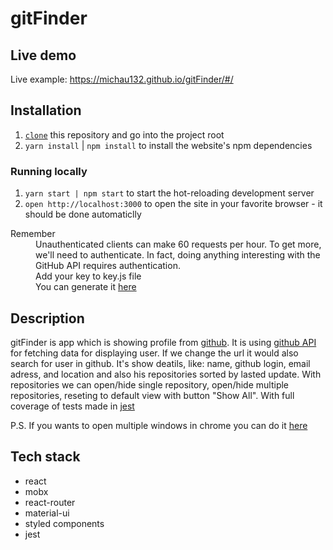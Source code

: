# gitFinder


## Live demo
Live example: https://michau132.github.io/gitFinder/#/


## Installation

1. [`clone`](https://github.com/michau132/gitFinder.git) this repository and go into the project root
1. `yarn install` | `npm install` to install the website's npm dependencies

### Running locally

1. `yarn start | npm start` to start the hot-reloading development server 
1. `open http://localhost:3000` to open the site in your favorite browser - it should be done automaticlly

<dl>
  <dt>Remember</dt>
  <dd>Unauthenticated clients can make 60 requests per hour. To get more, we'll need to authenticate. In fact, doing anything interesting with the GitHub API requires authentication.</dd>
  <dd>Add your key to key.js file</dd>
  <dd>You can generate it <a href="https://github.com/settings/developers">here</a></dd>
</dl>



## Description
gitFinder is app which is showing profile from [github](https://github.com/). It is using [github API](https://developer.github.com/v3/) for fetching data for displaying user. If we change the url it would also search for user in github. It's show deatils, like: name, github login, email adress, and location and also  his repositories sorted by lasted update. With repositories we can open/hide single repository, open/hide multiple repositories, reseting to default view with button "Show All". With full coverage of tests made in [jest](https://jestjs.io/)

P.S. If you wants to open multiple windows in chrome you can do it  [here](chrome://settings/content/popups)


## Tech stack
+ react
+ mobx 
+ react-router
+ material-ui
+ styled components
+ jest

